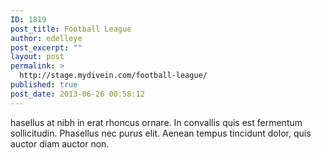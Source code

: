 ```yaml
---
ID: 1819
post_title: Football League
author: edelleye
post_excerpt: ""
layout: post
permalink: >
  http://stage.mydivein.com/football-league/
published: true
post_date: 2013-06-26 00:58:12
---
```

hasellus at nibh in erat rhoncus ornare. In convallis quis est fermentum sollicitudin. Phasellus nec purus elit. Aenean tempus tincidunt dolor, quis auctor diam auctor non.
